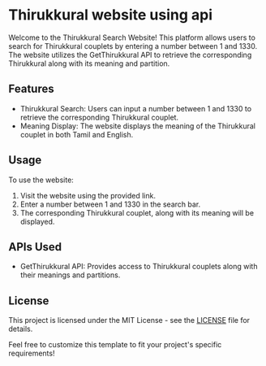 # Thirukkural website using api
Welcome to the Thirukkural Search Website! This platform allows users to search for Thirukkural couplets by entering a number between 1 and 1330. 
The website utilizes the GetThirukkural API to retrieve the corresponding Thirukkural along with its meaning and partition.

## Features
- Thirukkural Search: Users can input a number between 1 and 1330 to retrieve the corresponding Thirukkural couplet.
- Meaning Display: The website displays the meaning of the Thirukkural couplet in both Tamil and English.

## Usage
To use the website:
1. Visit the website using the provided link.
2. Enter a number between 1 and 1330 in the search bar.
3. The corresponding Thirukkural couplet, along with its meaning will be displayed.

## APIs Used
- GetThirukkural API: Provides access to Thirukkural couplets along with their meanings and partitions.

## License
This project is licensed under the MIT License - see the [LICENSE](https://github.com/Balajiprasath107/thirukkural/blob/main/LICENSE) file for details.

Feel free to customize this template to fit your project's specific requirements!
